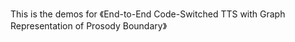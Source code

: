 This is the demos for 《End-to-End Code-Switched TTS with Graph Representation of Prosody Boundary》

